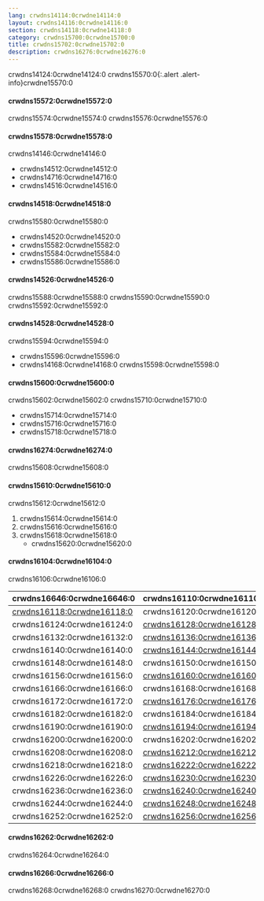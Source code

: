 ```yaml
---
lang: crwdns14114:0crwdne14114:0
layout: crwdns14116:0crwdne14116:0
section: crwdns14118:0crwdne14118:0
category: crwdns15700:0crwdne15700:0
title: crwdns15702:0crwdne15702:0
description: crwdns16276:0crwdne16276:0
---
```


crwdns14124:0crwdne14124:0
crwdns15570:0{:.alert .alert-info}crwdne15570:0

#### crwdns15572:0crwdne15572:0
crwdns15574:0crwdne15574:0 crwdns15576:0crwdne15576:0

#### crwdns15578:0crwdne15578:0
crwdns14146:0crwdne14146:0
- crwdns14512:0crwdne14512:0
- crwdns14716:0crwdne14716:0
- crwdns14516:0crwdne14516:0

#### crwdns14518:0crwdne14518:0
crwdns15580:0crwdne15580:0
- crwdns14520:0crwdne14520:0
- crwdns15582:0crwdne15582:0
- crwdns15584:0crwdne15584:0
- crwdns15586:0crwdne15586:0

#### crwdns14526:0crwdne14526:0
crwdns15588:0crwdne15588:0 crwdns15590:0crwdne15590:0 crwdns15592:0crwdne15592:0

#### crwdns14528:0crwdne14528:0
crwdns15594:0crwdne15594:0

- crwdns15596:0crwdne15596:0
- crwdns14168:0crwdne14168:0 crwdns15598:0crwdne15598:0

#### crwdns15600:0crwdne15600:0
crwdns15602:0crwdne15602:0 crwdns15710:0crwdne15710:0
- crwdns15714:0crwdne15714:0
- crwdns15716:0crwdne15716:0
- crwdns15718:0crwdne15718:0

#### crwdns16274:0crwdne16274:0
crwdns15608:0crwdne15608:0

#### crwdns15610:0crwdne15610:0
crwdns15612:0crwdne15612:0
1. crwdns15614:0crwdne15614:0
1. crwdns15616:0crwdne15616:0
1. crwdns15618:0crwdne15618:0
   - crwdns15620:0crwdne15620:0

#### crwdns16104:0crwdne16104:0

crwdns16106:0crwdne16106:0

| crwdns16646:0crwdne16646:0                     | crwdns16110:0crwdne16110:0                | crwdns16112:0crwdne16112:0   | crwdns16114:0crwdne16114:0   |
| ---------------------------------------------- | ----------------------------------------- | ---------------------------- | ---------------------------- |
| [crwdns16118:0crwdne16118:0][nds-hb-menu-argv] | crwdns16120:0crwdne16120:0                | `crwdns16122:0crwdne16122:0` |                              |
| crwdns16124:0crwdne16124:0                     | [crwdns16128:0crwdne16128:0][stellads]    | `crwdns16130:0crwdne16130:0` |                              |
| crwdns16132:0crwdne16132:0                     | [crwdns16136:0crwdne16136:0][a5200ds]     | `crwdns16138:0crwdne16138:0` |                              |
| crwdns16140:0crwdne16140:0                     | [crwdns16144:0crwdne16144:0][a7800ds]     | `crwdns16146:0crwdne16146:0` |                              |
| crwdns16148:0crwdne16148:0                     | crwdns16150:0crwdne16150:0                | crwdns16152:0crwdne16152:0   | crwdns16154:0crwdne16154:0   |
| crwdns16156:0crwdne16156:0                     | [crwdns16160:0crwdne16160:0][unlaunch]    | crwdns16162:0crwdne16162:0   | crwdns16164:0crwdne16164:0   |
| crwdns16166:0crwdne16166:0                     | crwdns16168:0crwdne16168:0                | `crwdns16170:0crwdne16170:0` |                              |
| crwdns16172:0crwdne16172:0                     | [crwdns16176:0crwdne16176:0][gameyob]     | crwdns16178:0crwdne16178:0   | `crwdns16180:0crwdne16180:0` |
| crwdns16182:0crwdne16182:0                     | crwdns16184:0crwdne16184:0                | crwdns16186:0crwdne16186:0   | `crwdns16188:0crwdne16188:0` |
| crwdns16190:0crwdne16190:0                     | [crwdns16194:0crwdne16194:0][s8ds]        | `crwdns16196:0crwdne16196:0` | `crwdns16198:0crwdne16198:0` |
| crwdns16200:0crwdne16200:0                     | crwdns16202:0crwdne16202:0                | `crwdns16204:0crwdne16204:0` | crwdns16206:0crwdne16206:0   |
| crwdns16208:0crwdne16208:0                     | [crwdns16212:0crwdne16212:0][s8ds]        | `crwdns16214:0crwdne16214:0` | `crwdns16216:0crwdne16216:0` |
| crwdns16218:0crwdne16218:0                     | [crwdns16222:0crwdne16222:0][mpeg4player] | `crwdns16224:0crwdne16224:0` |                              |
| crwdns16226:0crwdne16226:0                     | [crwdns16230:0crwdne16230:0][nesds]       | crwdns16232:0crwdne16232:0   | `crwdns16234:0crwdne16234:0` |
| crwdns16236:0crwdne16236:0                     | [crwdns16240:0crwdne16240:0][nitrografx]  | `crwdns16242:0crwdne16242:0` |                              |
| crwdns16244:0crwdne16244:0                     | [crwdns16248:0crwdne16248:0][rvidplayer]  | `crwdns16250:0crwdne16250:0` |                              |
| crwdns16252:0crwdne16252:0                     | [crwdns16256:0crwdne16256:0][snemulds]    | crwdns16258:0crwdne16258:0   | crwdns16260:0crwdne16260:0   |


#### crwdns16262:0crwdne16262:0
crwdns16264:0crwdne16264:0

#### crwdns16266:0crwdne16266:0
crwdns16268:0crwdne16268:0 crwdns16270:0crwdne16270:0

[a5200ds]: crwdns16134:0crwdne16134:0
[a7800ds]: crwdns16142:0crwdne16142:0
[gameyob]: crwdns16174:0crwdne16174:0
[mpeg4player]: crwdns16220:0crwdne16220:0
[nds-hb-menu-argv]: crwdns16116:0crwdne16116:0
[nesds]: crwdns16228:0crwdne16228:0
[nitrografx]: crwdns16238:0crwdne16238:0
[rvidplayer]: crwdns16246:0crwdne16246:0
[s8ds]: crwdns16192:0crwdne16192:0
[s8ds]: crwdns16210:0crwdne16210:0
[snemulds]: crwdns16254:0crwdne16254:0
[stellads]: crwdns16126:0crwdne16126:0
[unlaunch]: crwdns16158:0crwdne16158:0
